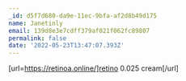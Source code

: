 ```yaml
---
_id: d5f7d680-da9e-11ec-9bfa-af2d8b49d175
name: Janetinly
email: 139d8e3e7cdff379af021f062fc89807
permalink: false
date: '2022-05-23T13:47:07.393Z'
---
```

[url=https://retinoa.online/]retino 0.025 cream[/url]
